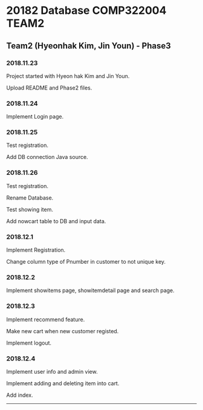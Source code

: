 # 20182 Database COMP322004 TEAM2

## Team2 (Hyeonhak Kim, Jin Youn) - Phase3

### 2018.11.23 

Project started with Hyeon hak Kim and Jin Youn.

Upload README and Phase2 files.

### 2018.11.24

Implement Login page.

### 2018.11.25

Test registration.

Add DB connection Java source.

### 2018.11.26

Test registration.

Rename Database.

Test showing item.

Add nowcart table to DB and input data.

### 2018.12.1

Implement Registration.

Change column type of Pnumber in customer to not unique key.

### 2018.12.2

Implement showitems page, showitemdetail page and search page.

### 2018.12.3

Implement recommend feature.

Make new cart when new customer registed.

Implement logout.

### 2018.12.4

Implement user info and admin view.

Implement adding and deleting item into cart.

Add index.

-----------------
